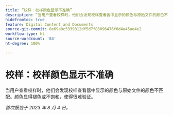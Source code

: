 ```yaml
---
title: “校样：校样颜色显示不准确”
description: “当用户查看校样时，他们会发现校样查看器中显示的颜色与原始文件的颜色不匹配。颜色显得褪色或不饱和，使得很难验证。”
hidefromtoc: true
feature: Digital Content and Documents
source-git-commit: 8e69a8c5339012df5d7f83096476f6d4a45ae4e2
workflow-type: ht
source-wordcount: '84'
ht-degree: 100%

---
```



# 校样：校样颜色显示不准确

<!--WF and WFP TOCs-->

当用户查看校样时，他们会发现校样查看器中显示的颜色与原始文件的颜色不匹配。颜色显得褪色或不饱和，使得很难验证。

_首次报告于 2023 年 8 月 4 日。_

